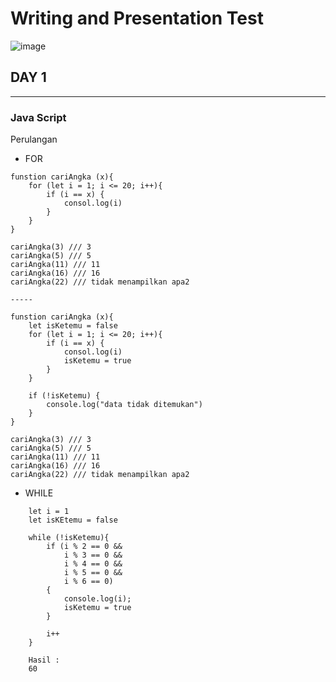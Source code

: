 # **Writing and Presentation Test**
![image](https://user-images.githubusercontent.com/82355658/192155172-514ef809-b1c1-427f-9bc0-9c695df48e4a.png)

## **DAY 1**

---

### **Java Script**
Perulangan
- FOR
```
funstion cariAngka (x){
    for (let i = 1; i <= 20; i++){
        if (i == x) {
            consol.log(i)
        }
    }
}

cariAngka(3) /// 3
cariAngka(5) /// 5
cariAngka(11) /// 11
cariAngka(16) /// 16
cariAngka(22) /// tidak menampilkan apa2

-----

funstion cariAngka (x){
    let isKetemu = false
    for (let i = 1; i <= 20; i++){
        if (i == x) {
            consol.log(i)
            isKetemu = true
        }
    }

    if (!isKetemu) {
        console.log("data tidak ditemukan")
    }
}

cariAngka(3) /// 3
cariAngka(5) /// 5
cariAngka(11) /// 11
cariAngka(16) /// 16
cariAngka(22) /// tidak menampilkan apa2
```
- WHILE
```
    let i = 1
    let isKEtemu = false

    while (!isKetemu){
        if (i % 2 == 0 && 
            i % 3 == 0 && 
            i % 4 == 0 && 
            i % 5 == 0 && 
            i % 6 == 0)
        {
            console.log(i);
            isKetemu = true
        }

        i++
    }

    Hasil :
    60
```